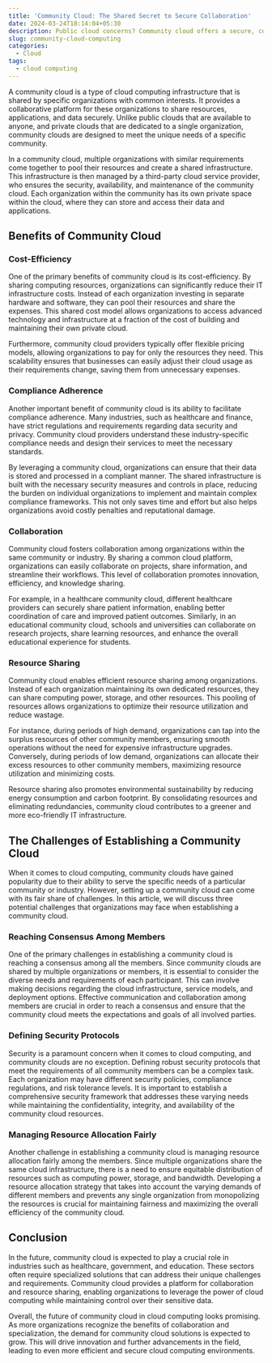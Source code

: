 ```yaml
---
title: 'Community Cloud: The Shared Secret to Secure Collaboration'
date: 2024-03-24T18:14:04+05:30
description: Public cloud concerns? Community cloud offers a secure, collaborative environment for specific industries to share data and resources.
slug: community-cloud-computing
categories:
  - Cloud
tags:
  - cloud computing
---
```

A community cloud is a type of cloud computing infrastructure that is shared by specific organizations with common interests. It provides a collaborative platform for these organizations to share resources, applications, and data securely. Unlike public clouds that are available to anyone, and private clouds that are dedicated to a single organization, community clouds are designed to meet the unique needs of a specific community.

In a community cloud, multiple organizations with similar requirements come together to pool their resources and create a shared infrastructure. This infrastructure is then managed by a third-party cloud service provider, who ensures the security, availability, and maintenance of the community cloud. Each organization within the community has its own private space within the cloud, where they can store and access their data and applications.

## Benefits of Community Cloud

### Cost-Efficiency

One of the primary benefits of community cloud is its cost-efficiency. By sharing computing resources, organizations can significantly reduce their IT infrastructure costs. Instead of each organization investing in separate hardware and software, they can pool their resources and share the expenses. This shared cost model allows organizations to access advanced technology and infrastructure at a fraction of the cost of building and maintaining their own private cloud.

Furthermore, community cloud providers typically offer flexible pricing models, allowing organizations to pay for only the resources they need. This scalability ensures that businesses can easily adjust their cloud usage as their requirements change, saving them from unnecessary expenses.

### Compliance Adherence

Another important benefit of community cloud is its ability to facilitate compliance adherence. Many industries, such as healthcare and finance, have strict regulations and requirements regarding data security and privacy. Community cloud providers understand these industry-specific compliance needs and design their services to meet the necessary standards.

By leveraging a community cloud, organizations can ensure that their data is stored and processed in a compliant manner. The shared infrastructure is built with the necessary security measures and controls in place, reducing the burden on individual organizations to implement and maintain complex compliance frameworks. This not only saves time and effort but also helps organizations avoid costly penalties and reputational damage.

### Collaboration

Community cloud fosters collaboration among organizations within the same community or industry. By sharing a common cloud platform, organizations can easily collaborate on projects, share information, and streamline their workflows. This level of collaboration promotes innovation, efficiency, and knowledge sharing.

For example, in a healthcare community cloud, different healthcare providers can securely share patient information, enabling better coordination of care and improved patient outcomes. Similarly, in an educational community cloud, schools and universities can collaborate on research projects, share learning resources, and enhance the overall educational experience for students.

### Resource Sharing

Community cloud enables efficient resource sharing among organizations. Instead of each organization maintaining its own dedicated resources, they can share computing power, storage, and other resources. This pooling of resources allows organizations to optimize their resource utilization and reduce wastage.

For instance, during periods of high demand, organizations can tap into the surplus resources of other community members, ensuring smooth operations without the need for expensive infrastructure upgrades. Conversely, during periods of low demand, organizations can allocate their excess resources to other community members, maximizing resource utilization and minimizing costs.

Resource sharing also promotes environmental sustainability by reducing energy consumption and carbon footprint. By consolidating resources and eliminating redundancies, community cloud contributes to a greener and more eco-friendly IT infrastructure.

## The Challenges of Establishing a Community Cloud

When it comes to cloud computing, community clouds have gained popularity due to their ability to serve the specific needs of a particular community or industry. However, setting up a community cloud can come with its fair share of challenges. In this article, we will discuss three potential challenges that organizations may face when establishing a community cloud.

### Reaching Consensus Among Members

One of the primary challenges in establishing a community cloud is reaching a consensus among all the members. Since community clouds are shared by multiple organizations or members, it is essential to consider the diverse needs and requirements of each participant. This can involve making decisions regarding the cloud infrastructure, service models, and deployment options. Effective communication and collaboration among members are crucial in order to reach a consensus and ensure that the community cloud meets the expectations and goals of all involved parties.

### Defining Security Protocols

Security is a paramount concern when it comes to cloud computing, and community clouds are no exception. Defining robust security protocols that meet the requirements of all community members can be a complex task. Each organization may have different security policies, compliance regulations, and risk tolerance levels. It is important to establish a comprehensive security framework that addresses these varying needs while maintaining the confidentiality, integrity, and availability of the community cloud resources.

### Managing Resource Allocation Fairly

Another challenge in establishing a community cloud is managing resource allocation fairly among the members. Since multiple organizations share the same cloud infrastructure, there is a need to ensure equitable distribution of resources such as computing power, storage, and bandwidth. Developing a resource allocation strategy that takes into account the varying demands of different members and prevents any single organization from monopolizing the resources is crucial for maintaining fairness and maximizing the overall efficiency of the community cloud.

## Conclusion

In the future, community cloud is expected to play a crucial role in industries such as healthcare, government, and education. These sectors often require specialized solutions that can address their unique challenges and requirements. Community cloud provides a platform for collaboration and resource sharing, enabling organizations to leverage the power of cloud computing while maintaining control over their sensitive data.

Overall, the future of community cloud in cloud computing looks promising. As more organizations recognize the benefits of collaboration and specialization, the demand for community cloud solutions is expected to grow. This will drive innovation and further advancements in the field, leading to even more efficient and secure cloud computing environments.